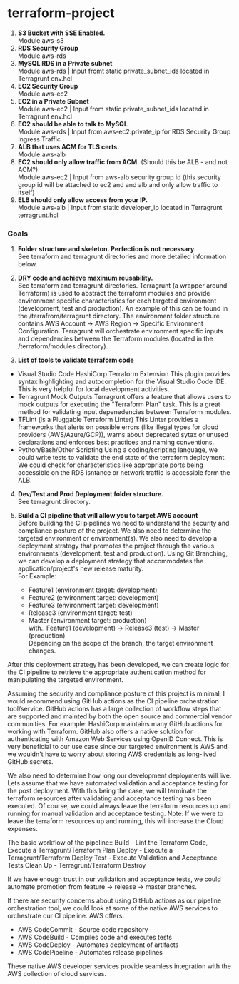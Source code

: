 # terraform-project
1.	**S3 Bucket with SSE Enabled.**<br />
Module aws-s3
2.	**RDS Security Group**<br />
Module aws-rds
3.	**MySQL RDS in a Private subnet**<br />
Module aws-rds | Input fromt static private_subnet_ids located in Terragrunt env.hcl
4.	**EC2 Security Group**<br />
Module aws-ec2
5.	**EC2 in a Private Subnet**<br />
Module aws-ec2 | Input from static private_subnet_ids located in Terragrunt env.hcl
6.	**EC2 should be able to talk to MySQL**<br />
Module aws-rds | Input from aws-ec2.private_ip for RDS Security Group Ingress Traffic
7.	**ALB that uses ACM for TLS certs.**<br />
Module aws-alb
8.	**EC2 should only allow traffic from ACM.** (Should this be ALB - and not ACM?)<br />
Module aws-ec2 | Input from aws-alb security group id (this security group id will be attached to ec2 and and alb and only allow traffic to itself)
9.	**ELB should only allow access from your IP.**<br />
Module aws-alb | Input from static developer_ip located in Terragrunt terragrunt.hcl

### Goals
1.	**Folder structure and skeleton. Perfection is not necessary.**<br />
See terraform and terragrunt directories and more detailed information below.

2.	**DRY code and achieve maximum reusability.**<br />
See terraform and terragrunt directories. Terragrunt (a wrapper around Terraform) is used to abstract the terraform modules and provide environment specific characteristics for each targeted environment (development, test and production).
An example of this can be found in the /terrafrom/terragrunt directory. The environment folder structure contains AWS Account -> AWS Region -> Specific Environment Configuration.
Terragrunt will orchestrate environment specific inputs and dependencies between the Terraform modules (located in the /terraform/modules directory).

3.	**List of tools to validate terraform code**<br />
- Visual Studio Code HashiCorp Terraform Extension
This plugin provides syntax highlighting and autocompletion for the Visual Studio Code IDE. This is very helpful for local development activities.
- Terragrunt Mock Outputs
Terragrunt offers a feature that allows users to mock outputs for executing the "Terraform Plan" task. This is a great method for validating input depenedencies between Terraform modules.
- TFLint (is a Pluggable Terraform Linter)
This Linter provides a frameworks that alerts on possible errors (like illegal types for cloud providers (AWS/Azure/GCP)), warns about deprecated sytax or unused declarations and enforces best practices and naming conventions.
- Python/Bash/Other Scripting
Using a coding/scripting language, we could write tests to validate the end state of the terraform deployment. We could check for characteristics like appropriate ports being accessible on the RDS isntance or network traffic is accessible form the ALB.

4.	**Dev/Test and Prod Deployment folder structure.**<br />
See terragrunt directory.

5.	**Build a CI pipeline that will allow you to target AWS account**<br />
Before building the CI pipelines we need to understand the security and compliance posture of the project. We also need to determine the targeted environment or environment(s).
We also need to develop a deployment strategy that promotes the project through the various environments (development, test and production).
Using Git Branching, we can develop a deployment strategy that accommodates the application/project's new release maturity.
<br />For Example:
    - Feature1 (environment target: development)
    - Feature2 (environment target: development)
    - Feature3 (environment target: development)
    - Release3 (environment target: test)
    - Master (environment target: production)
    <br />with.. Feature1 (development) -> Release3 (test) -> Master (production)
<br />Depending on the scope of the branch, the target environment changes.

After this deployment strategy has been developed, we can create logic for the CI pipeline to retrieve the appropriate authentication method for manipulating the targeted environment.

Assuming the security and compliance posture of this project is minimal, I would recommend using GitHub actions as the CI pipeline orchestration tool/service.
GitHub actions has a large collection of workflow steps that are supported and mainted by both the open source and commercial vendor communities. For example: HashiCorp maintains many GitHub actions for working with Terraform.
GitHub also offers a native solution for authenticating with Amazon Web Services using OpenID Connect. This is very beneficial to our use case since our targeted environment is AWS and we wouldn't have to worry about storing AWS credentials as long-lived GitHub secrets.

We also need to determine how long our development deployments will live. Lets assume that we have automated validation and acceptance testing for the post deployment. With this being the case, we will terminate the terraform resources after validating and acceptance testing has been executed.
Of course, we could always leave the terraform resources up and running for manual validation and acceptance testing. Note: If we were to leave the terraform resources up and running, this will increase the Cloud expenses.

The basic workflow of the pipeline::
Build - Lint the Terraform Code, Execute a Terragrunt/Terraform Plan
Deploy -  Execute a Terragrunt/Terraform Deploy
Test - Execute Validation and Acceptance Tests
Clean Up - Terragrunt/Terraform Destroy

If we have enough trust in our validation and acceptance tests, we could automate promotion from feature -> release -> master branches.

If there are security concerns about using GitHub actions as our pipeline orchestration tool, we could look at some of the native AWS services to orchestrate our CI pipeline.
AWS offers:
- AWS CodeCommit - Source code repository
- AWS CodeBuild - Compiles code and executes tests
- AWS CodeDeploy - Automates deployment of artifacts
- AWS CodePipeline - Automates release pipelines

These native AWS developer services provide seamless integration with the AWS collection of cloud services.